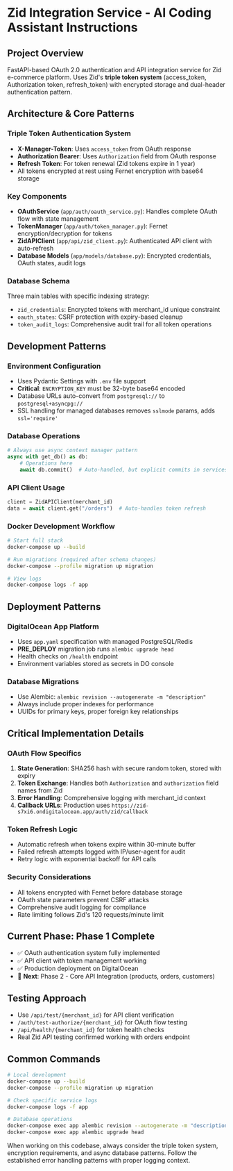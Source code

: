 # Zid Integration Service - AI Coding Assistant Instructions

## Project Overview
FastAPI-based OAuth 2.0 authentication and API integration service for Zid e-commerce platform. Uses Zid's **triple token system** (access_token, Authorization token, refresh_token) with encrypted storage and dual-header authentication pattern.

## Architecture & Core Patterns

### Triple Token Authentication System
- **X-Manager-Token**: Uses `access_token` from OAuth response
- **Authorization Bearer**: Uses `Authorization` field from OAuth response  
- **Refresh Token**: For token renewal (Zid tokens expire in 1 year)
- All tokens encrypted at rest using Fernet encryption with base64 storage

### Key Components
- **OAuthService** (`app/auth/oauth_service.py`): Handles complete OAuth flow with state management
- **TokenManager** (`app/auth/token_manager.py`): Fernet encryption/decryption for tokens
- **ZidAPIClient** (`app/api/zid_client.py`): Authenticated API client with auto-refresh
- **Database Models** (`app/models/database.py`): Encrypted credentials, OAuth states, audit logs

### Database Schema
Three main tables with specific indexing strategy:
- `zid_credentials`: Encrypted tokens with merchant_id unique constraint
- `oauth_states`: CSRF protection with expiry-based cleanup
- `token_audit_logs`: Comprehensive audit trail for all token operations

## Development Patterns

### Environment Configuration
- Uses Pydantic Settings with `.env` file support
- **Critical**: `ENCRYPTION_KEY` must be 32-byte base64 encoded
- Database URLs auto-convert from `postgresql://` to `postgresql+asyncpg://`
- SSL handling for managed databases removes `sslmode` params, adds `ssl='require'`

### Database Operations
```python
# Always use async context manager pattern
async with get_db() as db:
    # Operations here
    await db.commit()  # Auto-handled, but explicit commits in services
```

### API Client Usage
```python
client = ZidAPIClient(merchant_id)
data = await client.get("/orders")  # Auto-handles token refresh
```

### Docker Development Workflow
```bash
# Start full stack
docker-compose up --build

# Run migrations (required after schema changes)
docker-compose --profile migration up migration

# View logs
docker-compose logs -f app
```

## Deployment Patterns

### DigitalOcean App Platform
- Uses `app.yaml` specification with managed PostgreSQL/Redis
- **PRE_DEPLOY** migration job runs `alembic upgrade head`
- Health checks on `/health` endpoint
- Environment variables stored as secrets in DO console

### Database Migrations
- Use Alembic: `alembic revision --autogenerate -m "description"`
- Always include proper indexes for performance
- UUIDs for primary keys, proper foreign key relationships

## Critical Implementation Details

### OAuth Flow Specifics
1. **State Generation**: SHA256 hash with secure random token, stored with expiry
2. **Token Exchange**: Handles both `Authorization` and `authorization` field names from Zid
3. **Error Handling**: Comprehensive logging with merchant_id context
4. **Callback URLs**: Production uses `https://zid-s7xi6.ondigitalocean.app/auth/zid/callback`

### Token Refresh Logic
- Automatic refresh when tokens expire within 30-minute buffer
- Failed refresh attempts logged with IP/user-agent for audit
- Retry logic with exponential backoff for API calls

### Security Considerations
- All tokens encrypted with Fernet before database storage
- OAuth state parameters prevent CSRF attacks
- Comprehensive audit logging for compliance
- Rate limiting follows Zid's 120 requests/minute limit

## Current Phase: Phase 1 Complete
- ✅ OAuth authentication system fully implemented
- ✅ API client with token management working
- ✅ Production deployment on DigitalOcean
- 🚧 **Next**: Phase 2 - Core API Integration (products, orders, customers)

## Testing Approach
- Use `/api/test/{merchant_id}` for API client verification
- `/auth/test-authorize/{merchant_id}` for OAuth flow testing
- `/api/health/{merchant_id}` for token health checks
- Real Zid API testing confirmed working with orders endpoint

## Common Commands
```bash
# Local development
docker-compose up --build
docker-compose --profile migration up migration

# Check specific service logs
docker-compose logs -f app

# Database operations
docker-compose exec app alembic revision --autogenerate -m "description"
docker-compose exec app alembic upgrade head
```

When working on this codebase, always consider the triple token system, encryption requirements, and async database patterns. Follow the established error handling patterns with proper logging context.
